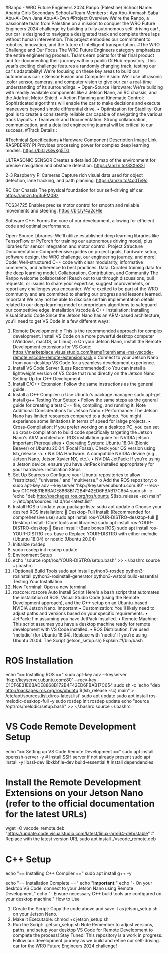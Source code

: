 #Ranpo - WRO Future Engineers 2024
Ranpo (Palestine)
School Name: Anabta Girls Secondary School
#Team Members :
Aya Abu-Ammash 
Saba Abu-Al-Own 
Jana Abu-Al-Own 
#Project Overview
We're the Ranpo, a passionate team from Palestine on a mission to conquer the WRO Future Engineers 2024 challenge by building a fully autonomous self-driving car! , our car is designed to navigate a designated track and complete three laps without human intervention. This project embodies our commitment to robotics, innovation, and the future of intelligent transportation.
#The WRO Challenge and Our Focus
The WRO Future Engineers category emphasizes the entire engineering process. Teams earn points for their final product and for documenting their journey within a public GitHub repository. This year's exciting challenge features a randomly changing track, testing our car's adaptability!
We're focusing on these key areas to build our autonomous car:
•	Sensor Fusion and Computer Vision: We'll use ultrasonic ,color sensor, cameras, and computer vision to give our car a real-time understanding of its surroundings.
•	Open-Source Hardware: We're building with readily available components like a Jetson Nano, an RC chassis, and the Adafruit Motor Shield.
•	Action Planning and Kinematic Control: Sophisticated algorithms will enable the car to make decisions and execute maneuvers beyond simple differential drive.
•	Optimization for Stability: Our goal is to create a consistently reliable car capable of navigating the various track layouts.
•	Teamwork and Documentation: Strong collaboration, communication, and a detailed engineering journal will be critical to our success.
#Track Details :
 
#Technical Specifications
#Hardware
Component	Description	Image	Link
RASPBERRY PI	Provides processing power for complex deep learning models.	 	https://bit.ly/3wKg5TG

ULTRASONIC SENSOR	Creates a detailed 3D map of the environment for precise navigation and obstacle detection.	 	https://amzn.to/3SXeS2I

2-3 Raspberry Pi Cameras	Capture rich visual data used for object detection, lane tracking, and path planning.	 	https://amzn.to/4c0Tv9o

RC Car Chassis	The physical foundation for our self-driving elf car.	 	https://amzn.to/3uPM0Bz

TCS34725	Enables precise motor control for smooth and reliable movements and steering.	 	https://bit.ly/4a2cHle

Software
C++: Forms the core of our development, allowing for efficient code and optimal performance.

Open-Source Libraries: We'll utilize established deep learning libraries like TensorFlow or PyTorch for training our autonomous driving model, plus libraries for sensor integration and motor control.
Project Structure
Documentation: Comprehensive guides on project goals, hardware setup, software design, the WRO challenge, our engineering journey, and more!
Code: Well-structured C++ code with clear modularity, informative comments, and adherence to best practices.
Data: Curated training data for the deep learning model.
Collaboration, Contribution, and Community
The Ranpo welcome collaboration! Reach out to us through discussions, pull requests, or issues to share your expertise, suggest improvements, or report any challenges you encounter. We're excited to be part of the WRO community and are committed to sharing our progress and lessons learned.
Important
We may not be able to disclose certain implementation details related to our deep learning model or proprietary algorithms to safeguard our competitive edge.
Installation
Vscode & C++ Installation:
Installing Visual Studio Code
Since the Jetson Nano has an ARM-based architecture, you'll need to get VS Code in a few different ways:
1.	Remote Development:
o	This is the recommended approach for complex development. Install VS Code on a more powerful desktop computer (Windows, macOS, or Linux).
o	On your Jetson Nano, install the Remote Development extensions for VS Code: https://marketplace.visualstudio.com/items?itemName=ms-vscode-remote.vscode-remote-extensionpack
o	Connect to your Jetson Nano from your desktop VS Code for a seamless development experience.
2.	Install VS Code Server (Less Recommended):
o	You can install a lightweight version of VS Code that runs directly on the Jetson Nano
Setting Up for C++ Development
1.	Install C/C++ Extension: Follow the same instructions as the general guide.
2.	Install a C++ Compiler:
o	Use Ubuntu's package manager:
sudo apt-get install g++
Testing Your Setup:
•	Follow the same steps as the general guide for creating a test C++ file, compiling, and running it.
Note
Additional Considerations for Jetson Nano
•	Performance: The Jetson Nano has limited resources compared to a desktop. You might experience some limitations in terms of speed for lalrge projects.
•	Cross-Compilation: If you prefer working on a desktop PC, you can set up cross-compilation to build code specifically targeting the Jetson Nano's ARM architecture.
ROS installation guide for NVIDIA jetson
Important
Prerequisites
•	Operating System: Ubuntu 18.04 (Bionic Beaver) or Ubuntu 20.04 (Focal Fossa). Check your OS version using lsb_release -a.
•	NVIDIA Hardware: A compatible NVIDIA device (e.g., Jetson Nano, Jetson Xavier NX, etc.).
•	NVIDIA JetPack: If you're using a Jetson device, ensure you have JetPack installed appropriately for your hardware.
Installation Steps
1.	Set Up Sources
o	Configure your Ubuntu repositories to allow "restricted," "universe," and "multiverse."
o	Add the ROS repository:
o	sudo apt-key adv --keyserver 'hkp://keyserver.ubuntu.com:80' --recv-key C1CF6E31E6BADE8868B172B4F42ED6FBAB17C654
sudo sh -c 'echo "deb http://packages.ros.org/ros/ubuntu $(lsb_release -sc) main" > /etc/apt/sources.list.d/ros-latest.list'
2.	Install ROS
o	Update your package lists:
sudo apt update
o	Choose your desired ROS installation:
	Desktop-Full Install: (Recommended for comprehensive use)
sudo apt install ros-YOUR-DISTRO-desktop-full
	Desktop Install: (Core tools and libraries)
sudo apt install ros-YOUR-DISTRO-desktop 
	Base Install: (Bare bones ROS)
sudo apt install ros-YOUR-DISTRO-ros-base 
o	Replace YOUR-DISTRO with either melodic (Ubuntu 18.04) or noetic (Ubuntu 20.04)
3.	Initialize rosdep
4.	sudo rosdep init
rosdep update
5.	Environment Setup
6.	echo "source /opt/ros/YOUR-DISTRO/setup.bash" >> ~/.bashrc
source ~/.bashrc
7.	(Optional) Build Tools
sudo apt install python3-rosdep python3-rosinstall python3-rosinstall-generator python3-wstool build-essential
Testing Your Installation
1.	New Terminal: Open a new terminal.
2.	roscore:
roscore
Auto Install Script
Here's a bash script that automates the installation of ROS, Visual Studio Code (using the Remote Development approach), and the C++ setup on an Ubuntu-based NVIDIA Jetson Nano.
Important
•	Customization: You'll likely need to adjust paths and versions based on your specific requirements.
•	JetPack: I'm assuming you have JetPack installed.
•	Remote Machine: This script assumes you have a desktop machine ready for remote development with VS Code installed.
•	ROS Distribution: I've used 'melodic' (for Ubuntu 18.04). Replace with 'noetic' if you're using Ubuntu 20.04.
The Script (jetson_setup.sh)
Explain
#!/bin/bash

# ROS Installation
echo "== Installing ROS =="
sudo apt-key adv --keyserver 'hkp://keyserver.ubuntu.com:80' --recv-key C1CF6E31E6BADE8868B172B4F42ED6FBAB17C654
sudo sh -c 'echo "deb http://packages.ros.org/ros/ubuntu $(lsb_release -sc) main" > /etc/apt/sources.list.d/ros-latest.list'
sudo apt update
sudo apt install ros-melodic-desktop-full -y
sudo rosdep init
rosdep update
echo "source /opt/ros/melodic/setup.bash" >> ~/.bashrc
source ~/.bashrc

# VS Code Remote Development Setup
echo "== Setting up VS Code Remote Development =="
sudo apt install openssh-server -y  # Install SSH server if not already present 
sudo apt install -y libssl-dev libxkbfile-dev build-essential # Install dependencies

# Install the Remote Development Extensions on your Jetson Nano (refer to the official documentation for the latest URLs)
wget -O vscode_remote.deb "https://update.code.visualstudio.com/latest/linux-arm64-deb/stable" # Replace with the latest version URL
sudo apt install ./vscode_remote.deb

# C++ Setup
echo "== Installing C++ Compiler =="
sudo apt install g++ -y

echo "== Installation Complete =="
echo "**Important:**"
echo "- On your desktop VS Code, connect to your Jetson Nano using Remote Development."
echo "- Ensure necessary C++ build tools are configured on your desktop machine."
How to Use
1.	Create the Script: Copy the code above and save it as jetson_setup.sh on your Jetson Nano.
2.	Make it Executable:
chmod +x jetson_setup.sh
3.	Run the Script:
./jetson_setup.sh
Note
Remember to adjust versions, paths, and setup your desktop VS Code for Remote Development to complete the process!
Stay Tuned!
This repository is a work in progress. Follow our development journey as we build and refine our self-driving car for the WRO Future Engineers 2024 challenge!

